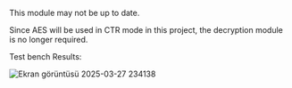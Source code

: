 This module may not be up to date.

Since AES will be used in CTR mode in this project, the decryption module is no longer required.

Test bench Results:

![Ekran görüntüsü 2025-03-27 234138](https://github.com/user-attachments/assets/d5ae7ae6-71fc-49b7-93e5-153807ff01d4)

